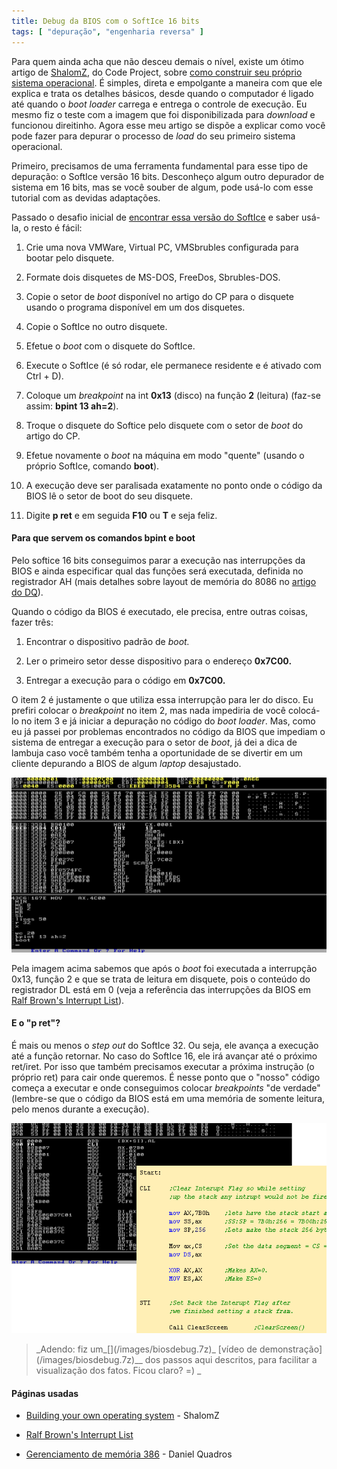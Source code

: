 ```yaml
---
title: Debug da BIOS com o SoftIce 16 bits
tags: [ "depuração", "engenharia reversa" ]
---
```


Para quem ainda acha que não desceu demais o nível, existe um ótimo artigo de [ShalomZ](http://www.codeproject.com/script/Articles/list_articles.asp?userid=3038165), do Code Project, sobre [como construir seu próprio sistema operacional](http://www.codeproject.com/system/MakingOS.asp). É simples, direta e empolgante a maneira com que ele explica e trata os detalhes básicos, desde quando o computador é ligado até quando o _boot loader_ carrega e entrega o controle de execução. Eu mesmo fiz o teste com a imagem que foi disponibilizada para _download_ e funcionou direitinho. Agora esse meu artigo se dispõe a explicar como você pode fazer para depurar o processo de _load_ do seu primeiro sistema operacional.



Primeiro, precisamos de uma ferramenta fundamental para esse tipo de depuração: o SoftIce versão 16 bits. Desconheço algum outro depurador de sistema em 16 bits, mas se você souber de algum, pode usá-lo com esse tutorial com as devidas adaptações.

Passado o desafio inicial de [encontrar essa versão do SoftIce](/images/softice.flp) e saber usá-la, o resto é fácil:



	
  1. Crie uma nova VMWare, Virtual PC, VMSbrubles configurada para bootar pelo disquete.

	
  2. Formate dois disquetes de MS-DOS, FreeDos, Sbrubles-DOS.

	
  3. Copie o setor de _boot_ disponível no artigo do CP para o disquete usando o programa disponível em um dos disquetes.

	
  4. Copie o SoftIce no outro disquete.

	
  5. Efetue o _boot_ com o disquete do SoftIce.

	
  6. Execute o SoftIce (é só rodar, ele permanece residente e é ativado com Ctrl + D).

	
  7. Coloque um _breakpoint_ na int **0x13** (disco) na função **2** (leitura) (faz-se assim: **bpint 13 ah=2**).

	
  8. Troque o disquete do Softice pelo disquete com o setor de _boot_ do artigo do CP.

	
  9. Efetue novamente o _boot_ na máquina em modo "quente" (usando o próprio SoftIce, comando **boot**).

	
  10. A execução deve ser paralisada exatamente no ponto onde o código da BIOS lê o setor de boot do seu disquete.

	
  11. Digite **p ret** e em seguida **F10** ou **T** e seja feliz.




#### Para que servem os comandos bpint e boot


Pelo softice 16 bits conseguimos parar a execução nas interrupções da BIOS e ainda especificar qual das funções será executada, definida no registrador AH (mais detalhes sobre layout de memória do 8086 no [artigo do DQ](http://dqsoft.blogspot.com/2006/10/gerenciamento-de-memria-386.html)).

Quando o código da BIOS é executado, ele precisa, entre outras coisas, fazer três:



	
  1. Encontrar o dispositivo padrão de _boot._

	
  2. Ler o primeiro setor desse dispositivo para o endereço **0x7C00.**

	
  3. Entregar a execução para o código em **0x7C00.**


O item 2 é justamente o que utiliza essa interrupção para ler do disco. Eu prefiri colocar o _breakpoint_ no item 2, mas nada impediria de você colocá-lo no item 3 e já iniciar a depuração no código do _boot loader_. Mas, como eu já passei por problemas encontrados no código da BIOS que impediam o sistema de entregar a execução para o setor de _boot_, já dei a dica de lambuja caso você também tenha a oportunidade de se divertir em um cliente depurando a BIOS de algum _laptop_ desajustado.

[![bpint no SoftIce durante o boot](/images/bpint-boot.png)](/images/bpint-boot.png)

Pela imagem acima sabemos que após o _boot_ foi executada a interrupção 0x13, função 2 e que se trata de leitura em disquete, pois o conteúdo do registrador DL está em 0 (veja a referência das interrupções da BIOS em [Ralf Brown's Interrupt List](http://www.ctyme.com/intr/rb-0607.htm)).


#### E o "p ret"?


É mais ou menos o _step out_ do SoftIce 32. Ou seja, ele avança a execução até a função retornar. No caso do SoftIce 16, ele irá avançar até o próximo ret/iret. Por isso que também precisamos executar a próxima instrução (o próprio ret) para cair onde queremos. É nesse ponto que o "nosso" código começa a executar e onde conseguimos colocar _breakpoints_ "de verdade" (lembre-se que o código da BIOS está em uma memória de somente leitura, pelo menos durante a execução).

[![O início do pequeno OS](/images/myos-start.png)](/images/myos-start.png)


<blockquote>_Adendo: fiz um_[](/images/biosdebug.7z)_ [vídeo de demonstração](/images/biosdebug.7z)__ dos passos aqui descritos, para facilitar a visualização dos fatos. Ficou claro? =) _</blockquote>




#### Páginas usadas





	
  * [Building your own operating system](http://www.codeproject.com/system/MakingOS.asp) - ShalomZ

	
  * [Ralf Brown's Interrupt List](http://www.ctyme.com/)

	
  * [Gerenciamento de memória 386](http://dqsoft.blogspot.com/2006/10/gerenciamento-de-memria-386.html) - Daniel Quadros


